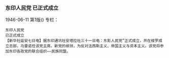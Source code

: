 ### 东印人民党  已正式成立

1946-06-11
第1版()
专栏：

    东印人民党
    已正式成立
    【新华社延安七日电】据东印通讯社安塔拉社三十一日电：东影人民党”正式成立，并在梭罗成立总部，马雷诺任该党主席。新党的纲领，为反对法西斯主义、帝国主义与资本主义。该党将参加东印各政党的联合组织——民族同盟。
